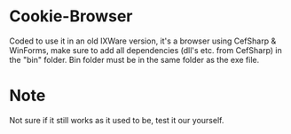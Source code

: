 # Cookie-Browser
Coded to use it in an old IXWare version, it's a browser using CefSharp & WinForms, make sure to add all dependencies (dll's etc. from CefSharp) in the "bin" folder. Bin folder must be in the same folder as the exe file. 

# Note
Not sure if it still works as it used to be, test it our yourself.
